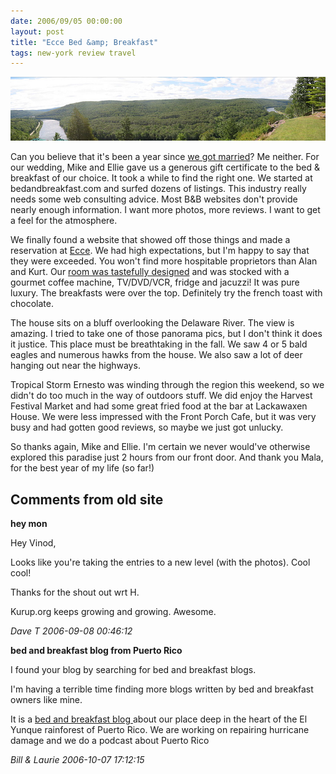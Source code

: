 ```yaml
---
date: 2006/09/05 00:00:00
layout: post
title: "Ecce Bed &amp; Breakfast"
tags: new-york review travel
---
```


<img src="/images/ecce-panorama.jpg" width="580" alt="Ecce view" />

Can you believe that it's been a year since [we got
married](http://kurup.org/wedding)? Me neither. For our wedding, Mike
and Ellie gave us a generous gift certificate to the bed &amp;
breakfast of our choice. It took a while to find the right one. We
started at bedandbreakfast.com and surfed dozens of listings. This
industry really needs some web consulting advice. Most B&amp;B
websites don't provide nearly enough information. I want more photos,
more reviews. I want to get a feel for the atmosphere.

We finally found a website that showed off those things and made a
reservation at [Ecce](http://www.eccebedandbreakfast.com/). We had
high expectations, but I'm happy to say that they were exceeded. You
won't find more hospitable proprietors than Alan and Kurt. Our [room
was tastefully designed](/images/ecce-room.jpg) and was stocked
with a gourmet coffee machine, TV/DVD/VCR, fridge and jacuzzi! It was
pure luxury. The breakfasts were over the top. Definitely try the
french toast with chocolate.

The house sits on a bluff overlooking the Delaware River. The view is
amazing. I tried to take one of those panorama pics, but I don't think
it does it justice. This place must be breathtaking in the fall. We
saw 4 or 5 bald eagles and numerous hawks from the house. We also saw
a lot of deer hanging out near the highways.

Tropical Storm Ernesto was winding through the region this weekend, so
we didn't do too much in the way of outdoors stuff. We did enjoy the
Harvest Festival Market and had some great fried food at the bar at
Lackawaxen House. We were less impressed with the Front Porch Cafe,
but it was very busy and had gotten good reviews, so maybe we just got
unlucky.

So thanks again, Mike and Ellie. I'm certain we never would've
otherwise explored this paradise just 2 hours from our front door. And
thank you Mala, for the best year of my life (so far!)

<div id="comment-box">
<h2>Comments from old site</h2>

<div class="one-comment">
<p><b>hey mon</b></p>
<p>
Hey Vinod,
</p>
<p>
Looks like you're taking the entries to a new level (with the photos).
Cool cool!
</p>
<p>
Thanks for the shout out wrt H.
</p>
<p>
Kurup.org keeps growing and growing.  Awesome.
</p>
<address class="signature">
<span class="author">Dave T</span>
<span class="date">2006-09-08 00:46:12</span>
</address>
</div>

<div class="one-comment">
<p><b>bed and breakfast blog from Puerto Rico</b></p>
<p>
I found your blog by searching for bed and breakfast blogs.
</p>
<p>
I'm having a terrible time finding more blogs written by bed and
breakfast owners like mine.
</p>
<p>
It is a <a href="http://myblog.rainforestinn.com"> bed and breakfast
blog </a> about our place deep in the heart of the El Yunque
rainforest of Puerto Rico. We are working on repairing hurricane
damage and we do a podcast about Puerto Rico
</p>
<address class="signature">
<span class="author">Bill &amp; Laurie</span>
<span class="date">2006-10-07 17:12:15</span>
</address>
</div>

</div>
